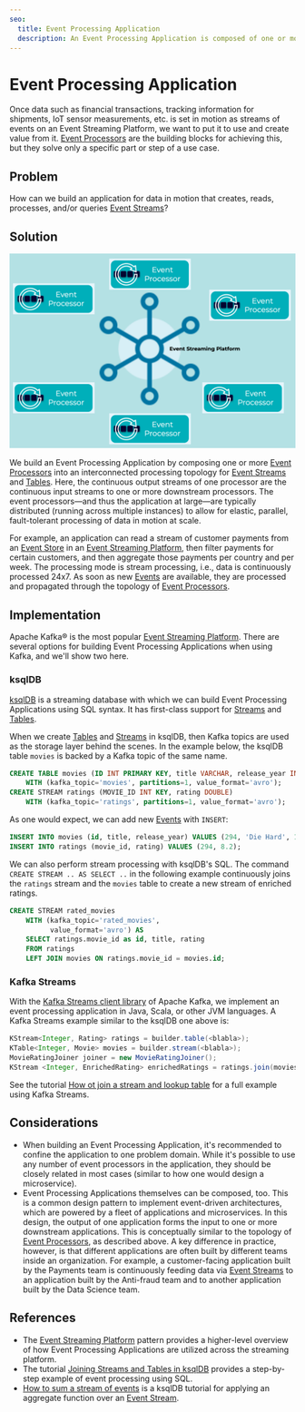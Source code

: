 ```yaml
---
seo:
  title: Event Processing Application
  description: An Event Processing Application is composed of one or more connected Event Processors, which form a processing topology to continuously process data in event streams and tables.
---
```


# Event Processing Application
Once data such as financial transactions, tracking information for shipments, IoT sensor measurements, etc. is set in motion as streams of events on an Event Streaming Platform, we want to put it to use and create value from it. [Event Processors](../event-processing/event-processor.md) are the building blocks for achieving this, but they solve only a specific part or step of a use case.

## Problem
How can we build an application for data in motion that creates, reads, processes, and/or queries [Event Streams](../event-stream/event-stream.md)?

## Solution
![event-processing-application](../img/event-processing-application.png)

We build an Event Processing Application by composing one or more [Event Processors](../event-processing/event-processor.md) into an interconnected processing topology for [Event Streams](../event-stream/event-stream.md) and [Tables](../table/state-table.md). Here, the continuous output streams of one processor are the continuous input streams to one or more downstream processors. The event processors—and thus the application at large—are typically distributed (running across multiple instances) to allow for elastic, parallel, fault-tolerant processing of data in motion at scale.

For example, an application can read a stream of customer payments from an [Event Store](../event-storage/event-store.md) in an [Event Streaming Platform](../event-stream/event-streaming-platform.md), then filter payments for certain customers, and then aggregate those payments per country and per week. The processing mode is stream processing, i.e., data is continuously processed 24x7. As soon as new [Events](../event/event.md) are available, they are processed and propagated through the topology of [Event Processors](./event-processing/event-processor.md).


## Implementation
Apache Kafka® is the most popular [Event Streaming Platform](../event-stream/event-streaming-platform.md). There are several options for building Event Processing Applications when using Kafka, and we'll show two here.

### ksqlDB
[ksqlDB](https://ksqldb.io) is a streaming database with which we can build Event Processing Applications using SQL syntax. It has first-class support for [Streams](../event-stream/event-stream.md) and [Tables](../table/table.md).

When we create [Tables](../table/table.md) and [Streams](../event-stream/event-stream.md) in ksqlDB, then Kafka topics are used as the storage layer behind the scenes. In the example below, the ksqlDB table `movies` is backed by a Kafka topic of the same name.
```sql
CREATE TABLE movies (ID INT PRIMARY KEY, title VARCHAR, release_year INT)
    WITH (kafka_topic='movies', partitions=1, value_format='avro');
CREATE STREAM ratings (MOVIE_ID INT KEY, rating DOUBLE)
    WITH (kafka_topic='ratings', partitions=1, value_format='avro');
```

As one would expect, we can add new [Events](../event/event.md) with `INSERT`:
```sql
INSERT INTO movies (id, title, release_year) VALUES (294, 'Die Hard', 1998);
INSERT INTO ratings (movie_id, rating) VALUES (294, 8.2);
```

We can also perform stream processing with ksqlDB's SQL. The command `CREATE STREAM .. AS SELECT ..` in the following example continuously joins the `ratings` stream and the `movies` table  to create a new stream of enriched ratings.
```sql
CREATE STREAM rated_movies
    WITH (kafka_topic='rated_movies',
          value_format='avro') AS
    SELECT ratings.movie_id as id, title, rating
    FROM ratings
    LEFT JOIN movies ON ratings.movie_id = movies.id;
```

### Kafka Streams

With the [Kafka Streams client library](https://docs.confluent.io/platform/current/streams/index.html) of Apache Kafka, we implement an event processing application in Java, Scala, or other JVM languages. A Kafka Streams example similar to the ksqlDB one above is:

```java
KStream<Integer, Rating> ratings = builder.table(<blabla>);
KTable<Integer, Movie> movies = builder.stream(<blabla>);
MovieRatingJoiner joiner = new MovieRatingJoiner();
KStream <Integer, EnrichedRating> enrichedRatings = ratings.join(movies, joiner);
```

See the tutorial [How ot join a stream and lookup table](https://kafka-tutorials.confluent.io/join-a-stream-to-a-table/kstreams.html) for a full example using Kafka Streams.

## Considerations
* When building an Event Processing Application, it's recommended to confine the application to one problem domain.  While it's possible to use any number of event processors in the application, they should be closely related in most cases (similar to how one would design a microservice).
* Event Processing Applications themselves can be composed, too. This is a common design pattern to implement event-driven architectures, which are powered by a fleet of applications and microservices. In this design, the output of one application forms the input to one or more downstream applications. This is conceptually similar to the topology of [Event Processors](../event-processing/event-processor.md), as described above. A key difference in practice, however, is that different applications are often built by different teams inside an organization. For example, a customer-facing application built by the Payments team is continuously feeding data via [Event Streams](../event-stream/event-stream.md) to an application built by the Anti-fraud team and to another application built by the Data Science team. 

## References
* The [Event Streaming Platform](../event-stream/event-streaming-platform.md) pattern provides a higher-level overview of how Event Processing Applications are utilized across the streaming platform.
* The tutorial [Joining Streams and Tables in ksqlDB](https://kafka-tutorials.confluent.io/join-a-stream-to-a-table/ksql.html) provides a step-by-step example of event processing using SQL.
* [How to sum a stream of events](https://kafka-tutorials.confluent.io/create-stateful-aggregation-sum/ksql.html) is a ksqlDB tutorial for applying an aggregate function over an [Event Stream](../event-stream/event-stream.md). 
